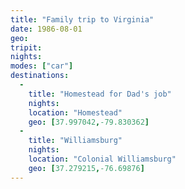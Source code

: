 ```yaml
---
title: "Family trip to Virginia"
date: 1986-08-01
geo:
tripit:
nights:
modes: ["car"]
destinations:
  -
    title: "Homestead for Dad's job"
    nights:
    location: "Homestead"
    geo: [37.997042,-79.830362]
  -
    title: "Williamsburg"
    nights:
    location: "Colonial Williamsburg"
    geo: [37.279215,-76.69876]
---
```



